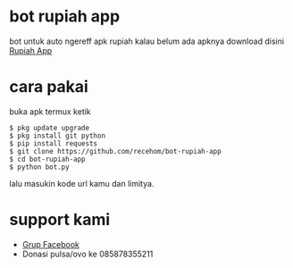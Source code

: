 # bot rupiah app
bot untuk auto ngereff apk rupiah kalau belum ada apknya download disini [Rupiah App](https://virtualdata.me/OQrRD3EJd)
# cara pakai
buka apk termux ketik
```
$ pkg update upgrade
$ pkg install git python
$ pip install requests
$ git clone https://github.com/recehom/bot-rupiah-app
$ cd bot-rupiah-app
$ python bot.py
```
lalu masukin kode url kamu dan limitya.
# support kami
- [Grup Facebook](https://virtualdata.me/nRC2prAOG)
- Donasi pulsa/ovo ke 085878355211